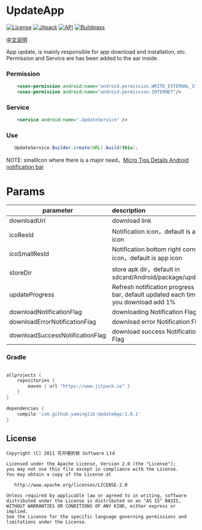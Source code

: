UpdateApp
===

[![License](https://img.shields.io/badge/license-Apache%202.0-blue.svg)](https://github.com/yaming116/UpdateApp/blob/master/LICENSE)
[![Jitpack](https://www.jitpack.io/v/yaming116/UpdateApp.svg)](https://www.jitpack.io/#yaming116/UpdateApp)
[![API](https://img.shields.io/badge/API-14%2B-brightgreen.svg?style=flat)](https://android-arsenal.com/api?level=14)
[![Buildpass](https://api.travis-ci.org/yaming116/UpdateApp.svg?branch=master)](https://travis-ci.org/yaming116/UpdateApp)

[中文说明](https://github.com/yaming116/UpdateApp/blob/master/README-zh.md)

App update, is mainly responsible for app download and installation, etc.
Permission and Service are has been added to the aar inside.


### Permission

```xml
    <uses-permission android:name="android.permission.WRITE_EXTERNAL_STORAGE" />
    <uses-permission android:name="android.permission.INTERNET"/>
```

### Service

```xml
    <service android:name=".UpdateService" />
```

### Use

```java
   UpdateService.Builder.create(URL).build(this);
```


NOTE: smallIcon where there is a major need，[Micro Tips Details Android notification bar](http://mp.weixin.qq.com/s?__biz=MzA5MzI3NjE2MA==&mid=2650235923&idx=1&sn=af1fc1a6b60282732d94b0e7a354488f&scene=1&srcid=0517c0t12GnMgc5tWAkEMHNs#)


# Params

|parameter|description|
|----|:---|
|downloadUrl|download link|
|icoResId|Notification icon，default is app icon|
|icoSmallResId|Notification bottom right corner icon，default is app icon|
|storeDir|store apk dir，default in sdcard/Android/package/update|
|updateProgress| Refresh notification progress bar, default updated each time you download add 1%|
|downloadNotificationFlag|downloading Notification Flag|
|downloadErrorNotificationFlag|download error Notification Flag|
|downloadSuccessNotificationFlag|download success Notification Flag|

### Gradle

```groovy

allprojects {
    repositories {
        maven { url "https://www.jitpack.io" }
    }
}

dependencies {
    compile 'com.github.yaming116:UpdateApp:1.0.1'
}
```

License
-------

    Copyright (C) 2011 花开堪折枝 Software Ltd

    Licensed under the Apache License, Version 2.0 (the "License");
    you may not use this file except in compliance with the License.
    You may obtain a copy of the License at

       http://www.apache.org/licenses/LICENSE-2.0

    Unless required by applicable law or agreed to in writing, software
    distributed under the License is distributed on an "AS IS" BASIS,
    WITHOUT WARRANTIES OR CONDITIONS OF ANY KIND, either express or implied.
    See the License for the specific language governing permissions and
    limitations under the License.